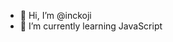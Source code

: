 - 👋 Hi, I’m @inckoji 
- 🌱 I’m currently learning JavaScript

<!---
inckoji/inckoji is a ✨ special ✨ repository because its `README.md` (this file) appears on your GitHub profile.
You can click the Preview link to take a look at your changes.
--->
